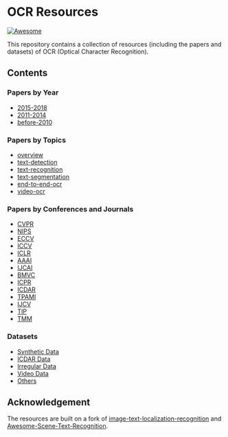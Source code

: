 # OCR Resources
[![Awesome](https://cdn.rawgit.com/sindresorhus/awesome/d7305f38d29fed78fa85652e3a63e154dd8e8829/media/badge.svg)](https://github.com/sindresorhus/awesome)

This repository contains a collection of resources (including the papers and datasets) of OCR (Optical Character Recognition).

## Contents

### Papers by Year
  - [2015-2018](papers/papers_by_year/2015-2018.md)
  - [2011-2014](papers/papers_by_year/2011-2014.md)
  - [before-2010](papers/papers_by_year/before-2010.md)

### Papers by Topics
  - [overview](papers/papers_by_topic/overview.md)
  - [text-detection](papers/papers_by_topic/text-detection.md)
  - [text-recognition](papers/papers_by_topic/text-recognition.md)
  - [text-segmentation](papers/papers_by_topic/text-segmentation.md)
  - [end-to-end-ocr](papers/papers_by_topic/end-to-end-ocr.md)
  - [video-ocr](papers/papers_by_topic/video-ocr.md)

### Papers by Conferences and Journals
  - [CVPR](papers/papers_by_conferences_and_journals/CVPR.md)
  - [NIPS](papers/papers_by_conferences_and_journals/NIPS.md)
  - [ECCV](papers/papers_by_conferences_and_journals/ECCV.md)
  - [ICCV](papers/papers_by_conferences_and_journals/ICCV.md)
  - [ICLR](papers/papers_by_conferences_and_journals/ICLR.md)
  - [AAAI](papers/papers_by_conferences_and_journals/AAAI.md)
  - [IJCAI](papers/papers_by_conferences_and_journals/IJCAI.md)
  - [BMVC](papers/papers_by_conferences_and_journals/BMVC.md)
  - [ICPR](papers/papers_by_conferences_and_journals/ICPR.md)
  - [ICDAR](papers/papers_by_conferences_and_journals/ICDAR.md)
  - [TPAMI](papers/papers_by_conferences_and_journals/TPAMI.md)
  - [IJCV](papers/papers_by_conferences_and_journals/IJCV.md)
  - [TIP](papers/papers_by_conferences_and_journals/TIP.md)
  - [TMM](papers/papers_by_conferences_and_journals/TMM.md)

### Datasets
  - [Synthetic Data](datasets/SYNTH_DATA)
  - [ICDAR Data](datasets/ICDAR_DATA)
  - [Irregular Data](datasets/IRREGULAR_DATA)
  - [Video Data](datasets/VIDEO_DATA)
  - [Others](datasets/Others)

## Acknowledgement
The resources are built on a fork of [image-text-localization-recognition](https://github.com/whitelok/image-text-localization-recognition) and [Awesome-Scene-Text-Recognition](https://github.com/chongyangtao/Awesome-Scene-Text-Recognition).
